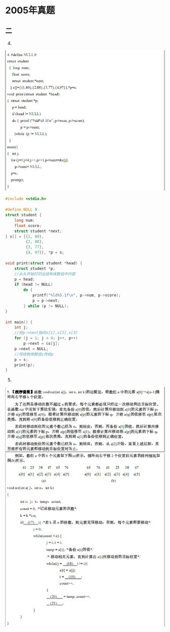# 2005年真题
## 二
4. 
![05-2-4](../img/05-2-4.png)

```c
#include <stdio.h>

#define NULL 0
struct student {
    long num;
    float score;
    struct student *next;
} s[] = {{1, 80},
         {2, 88},
         {3, 77},
         {4, 97}}, *p = s;

void print(struct student *head) {
    struct student *p;
    //从头开始打印出结构体数组中内容
    p = head;
    if (head != NULL)
        do {
            printf("%ld%5.1f\n", p->num, p->score);
            p = p->next;
        } while (p != NULL);
}

int main() {
    int j;
    //将p->next指向s[1],s[2],s[3]
    for (j = 1; j < 4; j++, p++)
        p->next = &s[j];
    p->next = NULL;
    //将结构体数组s传给p
    p = s;
    print(p);
}
```

5. 
![05-3-5-1](../img/05-3-5-1.png)
![05-3-5-2](../img/05-3-5-2.png)